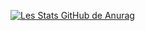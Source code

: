 [![Les Stats GitHub de Anurag](https://github-readme-stats.vercel.app/api?Bruxellesflorian=anuraghazra)](https://github.com/anuraghazra/github-readme-stats)

